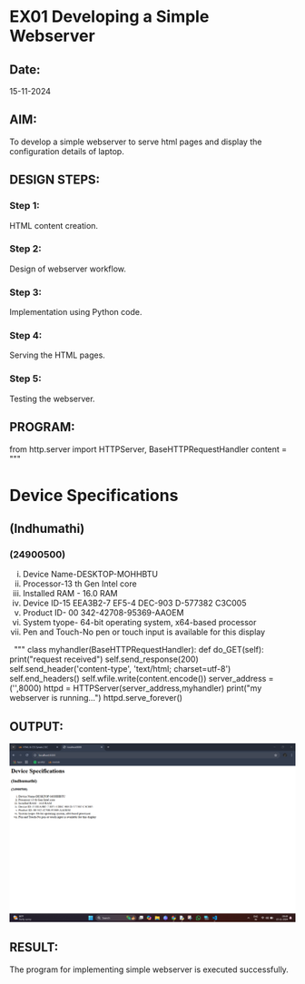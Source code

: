 # EX01 Developing a Simple Webserver
## Date:
15-11-2024
## AIM:
To develop a simple webserver to serve html pages and display the configuration details of laptop.

## DESIGN STEPS:
### Step 1: 
HTML content creation.

### Step 2:
Design of webserver workflow.

### Step 3:
Implementation using Python code.

### Step 4:
Serving the HTML pages.

### Step 5:
Testing the webserver.

## PROGRAM:
from http.server import HTTPServer, BaseHTTPRequestHandler
content = 
"""
<html>
  <body>
    <h1 allign="centre"> Device Specifications</h1>
    <h2 allign ="right">(Indhumathi) </h2>
    <h3 allign="right">(24900500)</h3>
    <ol type="i">
        <li> Device Name-DESKTOP-MOHHBTU</li>
        <li> Processor-13 th Gen Intel core</li>
        <li> Installed RAM - 16.0 RAM</li>
        <li> Device ID-15 EEA3B2-7 EF5-4 DEC-903 D-577382 C3C005</li>
        <li> Product ID- 00 342-42708-95369-AAOEM</li>
        <li> System tyope- 64-bit operating system, x64-based processor</li>
        <li> Pen and Touch-No pen or touch input is available for this display </li>
    </ol>
  </body>
</html>
"""
class myhandler(BaseHTTPRequestHandler):
    def do_GET(self):
        print("request received")
        self.send_response(200)
        self.send_header('content-type', 'text/html; charset=utf-8')
        self.end_headers()
        self.wfile.write(content.encode())
server_address = ('',8000)
httpd = HTTPServer(server_address,myhandler)
print("my webserver is running...")
httpd.serve_forever()


## OUTPUT:
![alt text](ss.png)


## RESULT:
The program for implementing simple webserver is executed successfully.
